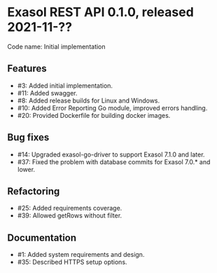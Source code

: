 # Exasol REST API 0.1.0, released 2021-11-??

Code name: Initial implementation

## Features

* #3: Added initial implementation.
* #11: Added swagger.
* #8: Added release builds for Linux and Windows.
* #10: Added Error Reporting Go module, improved errors handling.
* #20: Provided Dockerfile for building docker images.

## Bug fixes

* #14: Upgraded exasol-go-driver to support Exasol 7.1.0 and later.
* #37: Fixed the problem with database commits for Exasol 7.0.* and lower.

## Refactoring

* #25: Added requirements coverage.
* #39: Allowed getRows without filter.

## Documentation

* #1: Added system requirements and design.
* #35: Described HTTPS setup options.